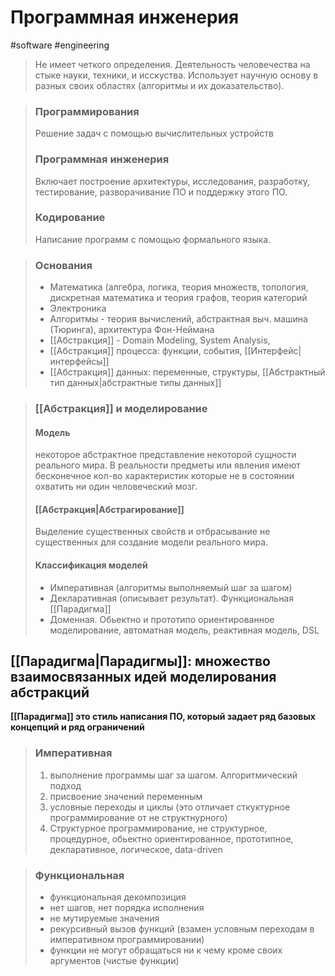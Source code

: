 # Программная инженерия
#software #engineering
>Не имеет четкого определения. Деятельность человечества на стыке науки, техники, и исскуства. Использует научную основу в разных своих областях (алгоритмы и их доказательство).

> ### Программирования
> Решение задач с помощью вычислительных устройств
> ### Программная инженерия
> Включает построение архитектуры, исследования, разработку, тестирование, разворачивание ПО и поддержку этого ПО.
> ### Кодирование 
> Написание программ с помощью формального языка.

>### Основания
>-   Математика (алгебра, логика, теория множеств, топология, дискретная математика и теория графов, теория категорий
>-   Электроника
>-   Алгоритмы - теория вычислений, абстрактная выч. машина (Тюринга), архитектура Фон-Неймана
>-  [[Абстракция]] - Domain Modeling, System Analysis,
>- [[Абстракция]] процесса: функции, события, [[Интерфейс|интерфейсы]]
>- [[Абстракция]] данных: переменные, структуры, [[Абстрактный тип данных|абстрактные типы данных]]

>### [[Абстракция]] и моделирование
>#### Модель
>некоторое абстрактное представление некоторой сущности реального мира. В реальности предметы или явления имеют бесконечное кол-во характеристик которые не в состоянии охватить ни один человеческий мозг.
>#### [[Абстракция|Абстрагирование]]
>Выделение существенных свойств и отбрасывание не существенных для создание модели реального мира.
>#### Классификация моделей
>-   Императивная (алгоритмы выполняемый шаг за шагом)
>-   Декларативная (описывает результат). Функциональная [[Парадигма]]
>- Доменная. Обьектно и прототипо ориентированное моделирование, автоматная модель, реактивная модель, DSL

## [[Парадигма|Парадигмы]]: множество взаимосвязанных идей моделирования абстракций
__[[Парадигма]] это стиль написания ПО, который задает ряд базовых концепций и ряд ограничений__
>### Императивная
>1.  выполнение программы шаг за шагом. Алгоритмический подход
>2. присвоение значений переменным
>3. условные переходы и циклы (это отличает сткуктурное программирование от не структнурного)
>4. Структурное программирование, не структурное, процедурное, обьектно ориентированное, прототипное, декларативное, логическое, data-driven

>### Функциональная
>-   функциональная декомпозиция
>- нет шагов, нет порядка исполнения
>- не мутируемые значения
>- рекурсивный вызов функций (взамен условным переходам в императивном программировании)
>- функции не могут обращаться ни к чему кроме своих аргументов (чистые функции)